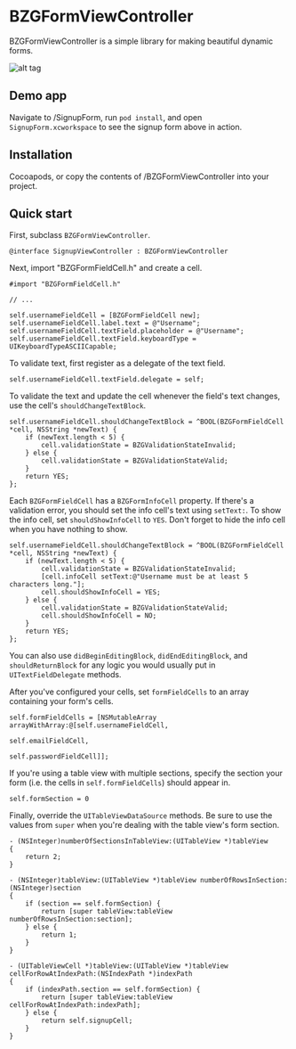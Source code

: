 BZGFormViewController
=====================

BZGFormViewController is a simple library for making beautiful dynamic forms.

![alt tag](https://raw.github.com/benzguo/BZGFormViewController/master/Screenshots/SignupForm.gif)

## Demo app
Navigate to /SignupForm, run `pod install`, and open `SignupForm.xcworkspace` to see the signup form above in action.

## Installation

Cocoapods, or copy the contents of /BZGFormViewController into your project.

## Quick start

First, subclass `BZGFormViewController`.
```objc
@interface SignupViewController : BZGFormViewController
```
Next, import "BZGFormFieldCell.h" and create a cell.
```objc
#import "BZGFormFieldCell.h"

// ...

self.usernameFieldCell = [BZGFormFieldCell new];
self.usernameFieldCell.label.text = @"Username";
self.usernameFieldCell.textField.placeholder = @"Username";
self.usernameFieldCell.textField.keyboardType = UIKeyboardTypeASCIICapable;
```
To validate text, first register as a delegate of the text field.
```objc
self.usernameFieldCell.textField.delegate = self;
```
To validate the text and update the cell whenever the field's text changes, use the cell's `shouldChangeTextBlock`.
```objc
self.usernameFieldCell.shouldChangeTextBlock = ^BOOL(BZGFormFieldCell *cell, NSString *newText) {
    if (newText.length < 5) {
        cell.validationState = BZGValidationStateInvalid;
    } else {
        cell.validationState = BZGValidationStateValid;
    }
    return YES;
};
```
Each `BZGFormFieldCell` has a `BZGFormInfoCell` property. If there's a validation error, you should set the info cell's text using `setText:`. To show the info cell, set `shouldShowInfoCell` to `YES`. Don't forget to hide the info cell when you have nothing to show.
```objc
self.usernameFieldCell.shouldChangeTextBlock = ^BOOL(BZGFormFieldCell *cell, NSString *newText) {
    if (newText.length < 5) {
        cell.validationState = BZGValidationStateInvalid;
        [cell.infoCell setText:@"Username must be at least 5 characters long."];
        cell.shouldShowInfoCell = YES;
    } else {
        cell.validationState = BZGValidationStateValid;
        cell.shouldShowInfoCell = NO;
    }
    return YES;
};
```
You can also use `didBeginEditingBlock`, `didEndEditingBlock`, and `shouldReturnBlock` for any logic you would usually put in `UITextFieldDelegate` methods. 

After you've configured your cells, set `formFieldCells` to an array containing your form's cells.
```objc
self.formFieldCells = [NSMutableArray arrayWithArray:@[self.usernameFieldCell,
                                                       self.emailFieldCell,
                                                       self.passwordFieldCell]];
```
If you're using a table view with multiple sections, specify the section your form (i.e. the cells in `self.formFieldCells`) should appear in.
```objc
self.formSection = 0
```
Finally, override the `UITableViewDataSource` methods. Be sure to use the values from `super` when you're dealing with the table view's form section.
```
- (NSInteger)numberOfSectionsInTableView:(UITableView *)tableView
{
    return 2;
}

- (NSInteger)tableView:(UITableView *)tableView numberOfRowsInSection:(NSInteger)section
{
    if (section == self.formSection) {
        return [super tableView:tableView numberOfRowsInSection:section];
    } else {
        return 1;
    }
}

- (UITableViewCell *)tableView:(UITableView *)tableView cellForRowAtIndexPath:(NSIndexPath *)indexPath
{
    if (indexPath.section == self.formSection) {
        return [super tableView:tableView cellForRowAtIndexPath:indexPath];
    } else {
        return self.signupCell;
    }
}
```










